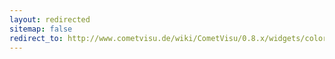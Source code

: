 ```yaml
---
layout: redirected
sitemap: false
redirect_to: http://www.cometvisu.de/wiki/CometVisu/0.8.x/widgets/colorchooser/de/
---
```


